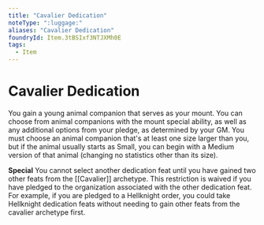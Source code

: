 ```yaml
---
title: "Cavalier Dedication"
noteType: ":luggage:"
aliases: "Cavalier Dedication"
foundryId: Item.3tBSIxf3NTJXMh0E
tags:
  - Item
---
```


# Cavalier Dedication

You gain a young animal companion that serves as your mount. You can choose from animal companions with the mount special ability, as well as any additional options from your pledge, as determined by your GM. You must choose an animal companion that's at least one size larger than you, but if the animal usually starts as Small, you can begin with a Medium version of that animal (changing no statistics other than its size).

**Special** You cannot select another dedication feat until you have gained two other feats from the [[Cavalier]] archetype. This restriction is waived if you have pledged to the organization associated with the other dedication feat. For example, if you are pledged to a Hellknight order, you could take Hellknight dedication feats without needing to gain other feats from the cavalier archetype first.
